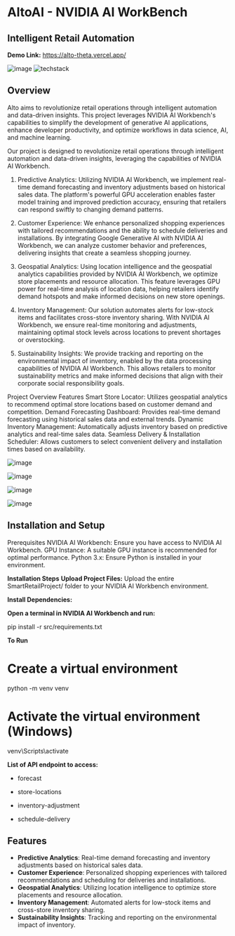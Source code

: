 # AltoAI - NVIDIA AI WorkBench

## Intelligent Retail Automation

**Demo Link:**
https://alto-theta.vercel.app/

![image](https://github.com/user-attachments/assets/7f59d750-961b-4048-8722-5f582bc8e7a6)
![techstack](https://github.com/user-attachments/assets/825b789e-dc4b-4c18-9d83-372774199b82)

## Overview
Alto aims to revolutionize retail operations through intelligent automation and data-driven insights. This project leverages NVIDIA AI Workbench's capabilities to simplify the development of generative AI applications, enhance developer productivity, and optimize workflows in data science, AI, and machine learning.


Our project is designed to revolutionize retail operations through intelligent automation and data-driven insights, leveraging the capabilities of NVIDIA AI Workbench.

1. Predictive Analytics:
Utilizing NVIDIA AI Workbench, we implement real-time demand forecasting and inventory adjustments based on historical sales data. The platform's powerful GPU acceleration enables faster model training and improved prediction accuracy, ensuring that retailers can respond swiftly to changing demand patterns.

2. Customer Experience:
We enhance personalized shopping experiences with tailored recommendations and the ability to schedule deliveries and installations. By integrating Google Generative AI with NVIDIA AI Workbench, we can analyze customer behavior and preferences, delivering insights that create a seamless shopping journey.

3. Geospatial Analytics:
Using location intelligence and the geospatial analytics capabilities provided by NVIDIA AI Workbench, we optimize store placements and resource allocation. This feature leverages GPU power for real-time analysis of location data, helping retailers identify demand hotspots and make informed decisions on new store openings.

4. Inventory Management:
Our solution automates alerts for low-stock items and facilitates cross-store inventory sharing. With NVIDIA AI Workbench, we ensure real-time monitoring and adjustments, maintaining optimal stock levels across locations to prevent shortages or overstocking.

5. Sustainability Insights:
We provide tracking and reporting on the environmental impact of inventory, enabled by the data processing capabilities of NVIDIA AI Workbench. This allows retailers to monitor sustainability metrics and make informed decisions that align with their corporate social responsibility goals.


Project Overview
Features
Smart Store Locator: Utilizes geospatial analytics to recommend optimal store locations based on customer demand and competition.
Demand Forecasting Dashboard: Provides real-time demand forecasting using historical sales data and external trends.
Dynamic Inventory Management: Automatically adjusts inventory based on predictive analytics and real-time sales data.
Seamless Delivery & Installation Scheduler: Allows customers to select convenient delivery and installation times based on availability.


![image](https://github.com/user-attachments/assets/dbc8c554-b050-4bd6-8d05-5795e62ea244)


![image](https://github.com/user-attachments/assets/bba4d6cb-67a7-4f78-bd79-de5c6e18bd6d)

![image](https://github.com/user-attachments/assets/88297060-5e62-432e-aa5a-a36097a8c5f0)

![image](https://github.com/user-attachments/assets/f2122315-6028-470d-be3d-90932a1b598b)


## Installation and Setup

Prerequisites
NVIDIA AI Workbench: Ensure you have access to NVIDIA AI Workbench.
GPU Instance: A suitable GPU instance is recommended for optimal performance.
Python 3.x: Ensure Python is installed in your environment.

**Installation Steps**
**Upload Project Files:**
Upload the entire SmartRetailProject/ folder to your NVIDIA AI Workbench environment.

**Install Dependencies:**

**Open a terminal in NVIDIA AI Workbench and run:**
   
pip install -r src/requirements.txt

**To Run** 
# Create a virtual environment
python -m venv venv

# Activate the virtual environment (Windows)
venv\Scripts\activate

**List of API endpoint to access:**

- forecast

- store-locations

 - inventory-adjustment

 - schedule-delivery

## Features
- **Predictive Analytics**: Real-time demand forecasting and inventory adjustments based on historical sales data.
- **Customer Experience**: Personalized shopping experiences with tailored recommendations and scheduling for deliveries and installations.
- **Geospatial Analytics**: Utilizing location intelligence to optimize store placements and resource allocation.
- **Inventory Management**: Automated alerts for low-stock items and cross-store inventory sharing.
- **Sustainability Insights**: Tracking and reporting on the environmental impact of inventory.
